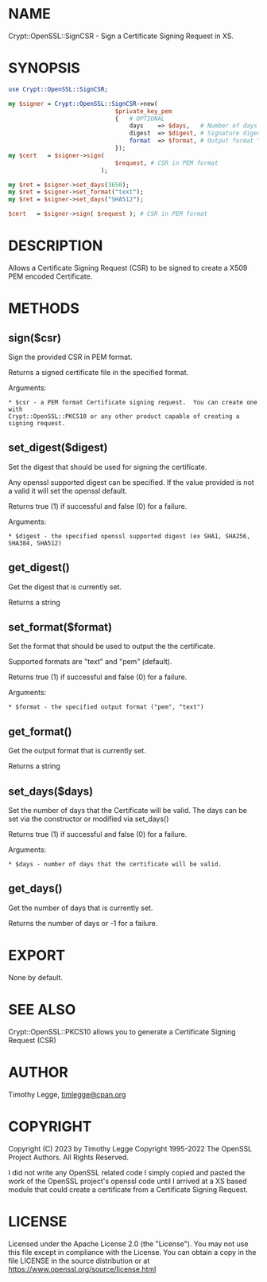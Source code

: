 # NAME

Crypt::OpenSSL::SignCSR - Sign a Certificate Signing Request in XS.

# SYNOPSIS

```perl
use Crypt::OpenSSL::SignCSR;

my $signer = Crypt::OpenSSL::SignCSR->new(
                              $private_key_pem
                              {   # OPTIONAL
                                  days    => $days,   # Number of days for the certificate
                                  digest  => $digest, # Signature digest default (SHA256)
                                  format  => $format, # Output format "text" or "pem" (default)
                              });
my $cert   = $signer->sign(
                              $request, # CSR in PEM format
                          );

my $ret = $signer->set_days(3650);
my $ret = $signer->set_format("text");
my $ret = $signer->set_days("SHA512");

$cert   = $signer->sign( $request ); # CSR in PEM format
```

# DESCRIPTION

Allows a Certificate Signing Request (CSR) to be signed to create a
X509 PEM encoded Certificate.

# METHODS

## sign($csr)

Sign the provided CSR in PEM format.

Returns a signed certificate file in the specified format.

Arguments:

```
* $csr - a PEM format Certificate signing request.  You can create one with
Crypt::OpenSSL::PKCS10 or any other product capable of creating a signing request.
```

## set\_digest($digest)

Set the digest that should be used for signing the certificate.

Any openssl supported digest can be specified.  If the value provided is not
a valid it will set the openssl default.

Returns true (1) if successful and false (0) for a failure.

Arguments:

```
* $digest - the specified openssl supported digest (ex SHA1, SHA256, SHA384, SHA512)
```

## get\_digest()

Get the digest that is currently set.

Returns a string

## set\_format($format)

Set the format that should be used to output the the certificate.

Supported formats are "text" and "pem" (default).

Returns true (1) if successful and false (0) for a failure.

Arguments:

```
* $format - the specified output format ("pem", "text")
```

## get\_format()

Get the output format that is currently set.

Returns a string

## set\_days($days)

Set the number of days that the Certificate will be valid.  The days can
be set via the constructor or modified via set\_days()

Returns true (1) if successful and false (0) for a failure.

Arguments:

```
* $days - number of days that the certificate will be valid.
```

## get\_days()

Get the number of days that is currently set.

Returns the number of days or -1 for a failure.

# EXPORT

None by default.

# SEE ALSO

Crypt::OpenSSL::PKCS10 allows you to generate a Certificate Signing Request (CSR)

# AUTHOR

Timothy Legge, <timlegge@cpan.org>

# COPYRIGHT

Copyright (C) 2023 by Timothy Legge
Copyright 1995-2022 The OpenSSL Project Authors. All Rights Reserved.

I did not write any OpenSSL related code I simply copied and pasted
the work of the OpenSSL project's openssl code until I arrived at a XS
based module that could create a certificate from a Certificate Signing Request.

# LICENSE

Licensed under the Apache License 2.0 (the "License").  You may not use
this file except in compliance with the License.  You can obtain a copy
in the file LICENSE in the source distribution or at
https://www.openssl.org/source/license.html
